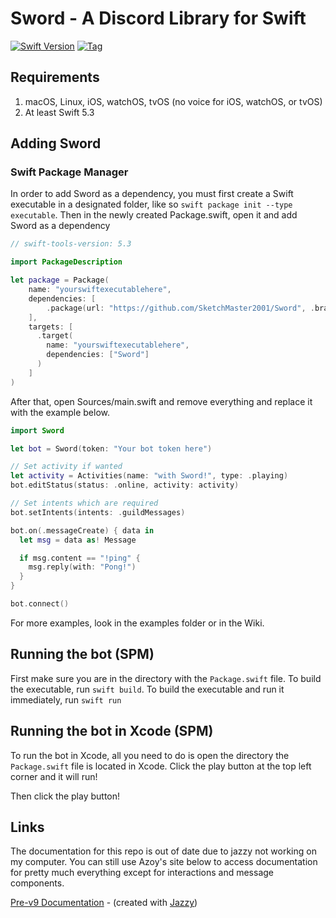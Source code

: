 # Sword - A Discord Library for Swift

[![Swift Version](https://img.shields.io/badge/Swift-5.3-orange.svg?style=flat-square)](https://swift.org) [![Tag](https://img.shields.io/github/tag/Azoy/Sword.svg?style=flat-square&label=release&colorB=)](https://github.com/Azoy/Sword/releases)

## Requirements
1. macOS, Linux, iOS, watchOS, tvOS (no voice for iOS, watchOS, or tvOS)
2. At least Swift 5.3

## Adding Sword
### Swift Package Manager
In order to add Sword as a dependency, you must first create a Swift executable in a designated folder, like so `swift package init --type executable`. Then in the newly created Package.swift, open it and add Sword as a dependency

```swift
// swift-tools-version: 5.3

import PackageDescription

let package = Package(
    name: "yourswiftexecutablehere",
    dependencies: [
        .package(url: "https://github.com/SketchMaster2001/Sword", .branch("master"))
    ],
    targets: [
      .target(
        name: "yourswiftexecutablehere",
        dependencies: ["Sword"]
      )
    ]
)
```

After that, open Sources/main.swift and remove everything and replace it with the example below.

```swift
import Sword

let bot = Sword(token: "Your bot token here")

// Set activity if wanted
let activity = Activities(name: "with Sword!", type: .playing)
bot.editStatus(status: .online, activity: activity)

// Set intents which are required
bot.setIntents(intents: .guildMessages)

bot.on(.messageCreate) { data in
  let msg = data as! Message

  if msg.content == "!ping" {
    msg.reply(with: "Pong!")
  }
}

bot.connect()
```
For more examples, look in the examples folder or in the Wiki.


## Running the bot (SPM)
First make sure you are in the directory with the `Package.swift` file. To build the executable, run `swift build`. To build the executable and run it immediately, run `swift run`

## Running the bot in Xcode (SPM)
To run the bot in Xcode, all you need to do is open the directory the `Package.swift` file is located in Xcode. Click the play button at the top left corner and it will run!

Then click the play button!

## Links
The documentation for this repo is out of date due to jazzy not working on my computer. You can still use Azoy's site below to access documentation for pretty much everything except for interactions and message components.

[Pre-v9 Documentation](https://azoy.github.io/Sword/) - (created with [Jazzy](https://github.com/Realm/Jazzy))
